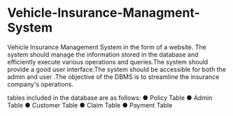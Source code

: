 # Vehicle-Insurance-Managment-System

Vehicle Insurance Management System in the form of a website.
The system should manage the information stored in the database and efficiently execute
various operations and queries.The system should provide a good user interface.The
system should be accessible for both the admin and user .The objective of the DBMS is
to streamline the insurance company's operations.

tables included in the database are as follows:
● Policy Table
● Admin Table
● Customer Table
● Claim Table
● Payment Table
